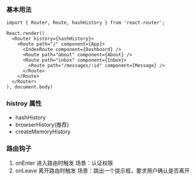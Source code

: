 ### 基本用法
```
import { Router, Route, hashHistory } from 'react-router';

React.render((
  <Router history={hashHistory}>
    <Route path="/" component={App}>
      <IndexRoute component={Dashboard} />
      <Route path="about" component={About} />
      <Route path="inbox" component={Inbox}>
        <Route path="/messages/:id" component={Message} />
      </Route>
    </Route>
  </Router>
), document.body)
```

### histroy 属性
* hashHistory
* browserHistory(推荐)
* createMemoryHistory

### 路由钩子
1. onEnter 进入路由时触发 场景：认证权限
2. onLeave 离开路由时触发 场景：跳出一个提示框，要求用户确认是否离开
